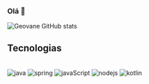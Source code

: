 ### Olá 👋

![Geovane GitHub stats](https://github-readme-stats.vercel.app/api?username=Geovanej7&show_icons=true&theme=dark)        

## Tecnologias 

<div style="display: inline_block"><br/>
<img align="center" alt="java" src= "https://img.shields.io/badge/Java-ED8B00?style=for-the-badge&logo=openjdk&logoColor=white" />
<img align="center" alt="spring" src= "https://img.shields.io/badge/Spring-6DB33F?style=for-the-badge&logo=spring&logoColor=white" />
<img align="center" alt="javaScript" src="https://img.shields.io/badge/JavaScript-323330?style=for-the-badge&logo=javascript&logoColor=F7DF1E"/>  
<img align="center" alt="nodejs" src= "https://img.shields.io/badge/Node.js-43853D?style=for-the-badge&logo=node.js&logoColor=white" />
<img align="center" alt="kotlin" src= "https://img.shields.io/badge/Kotlin-0095D5?&style=for-the-badge&logo=kotlin&logoColor=white" />
  
</div>
